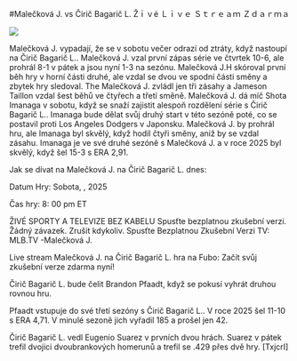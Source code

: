 #Malečková J. vs Čirič Bagarič L. Žｉｖé Ｌｉｖｅ Ｓｔｒｅａｍ Ｚｄａｒｍａ  
  
  
[![](https://i.imgur.com/qSNzIqt.png)](https://movie.rssnews.media/BFQgkeqS.php)  
  
Malečková J. vypadají, že se v sobotu večer odrazí od ztráty, když nastoupí na Čirič Bagarič L.. Malečková J. vzal první zápas série ve čtvrtek 10-6, ale prohrál 8-1 v pátek a jsou nyní 1-3 na sezónu. Malečková J.H skóroval první běh hry v horní části druhé, ale vzdal se dvou ve spodní části směny a zbytek hry sledoval. The Malečková J. zvládl jen tři zásahy a Jameson Taillon vzdal šest běhů ve čtyřech a třetí směně. Malečková J. dá míč Shota Imanaga v sobotu, když se snaží zajistit alespoň rozdělení série s Čirič Bagarič L.. Imanaga bude dělat svůj druhý start v této sezóně poté, co se postavil proti Los Angeles Dodgers v Japonsku. Malečková J. by prohrál hru, ale Imanaga byl skvělý, když hodil čtyři směny, aniž by se vzdal zásahu. Imanaga je ve své druhé sezóně s Malečková J. a v roce 2025 byl skvělý, když šel 15-3 s ERA 2,91.

Jak se dívat na Malečková J. na Čirič Bagarič L. dnes:

Datum Hry: Sobota, , 2025

Čas hry: 8: 00 pm ET

ŽIVÉ SPORTY A TELEVIZE BEZ KABELU
Spusťte bezplatnou zkušební verzi. Žádný závazek. Zrušit kdykoliv.
Spusťte Bezplatnou Zkušební Verzi
TV: MLB.TV -Malečková J.

Live stream Malečková J. na Čirič Bagarič L. hra na Fubo: Začít svůj zkušební verze zdarma nyní!

Čirič Bagarič L. bude čelit Brandon Pfaadt, když se pokusí vyhrát druhou rovnou hru.

Pfaadt vstupuje do své třetí sezóny s Čirič Bagarič L.. V roce 2025 šel 11-10 s ERA 4,71. V minulé sezoně jich vyřadil 185 a prošel jen 42.

Čirič Bagarič L. vedl Eugenio Suarez v prvních dvou hrách. Suarez v pátek trefil dvojici dvoubrankových homerunů a trefil se .429 přes dvě hry. [TxjcrI]